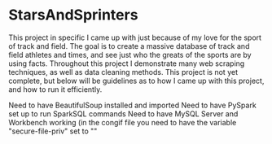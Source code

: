 # StarsAndSprinters
This project in specific I came up with just because of my love for the sport of track and field. The goal is to create a massive database of track and field athletes and times, and see just who the greats of the sports are by using facts. Throughout this project I demonstrate many web scraping techniques, as well as data cleaning methods. This project is not yet complete, but below will be guidelines as to how I came up with this project, and how to run it efficiently. 

Need to have BeautifulSoup installed and imported
Need to have PySpark set up to run SparkSQL commands
Need to have MySQL Server and Workbench working (in the congif file you need to have the variable "secure-file-priv" set to ""

